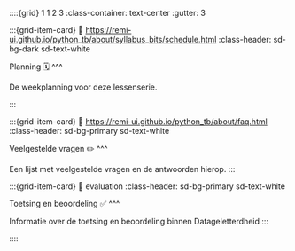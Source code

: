 ::::{grid} 1 1 2 3
:class-container: text-center
:gutter: 3

:::{grid-item-card}
:link: https://remi-ui.github.io/python_tb/about/syllabus_bits/schedule.html
:class-header: sd-bg-dark sd-text-white

Planning 🗓
^^^

De weekplanning voor deze lessenserie.

:::

:::{grid-item-card}
:link: https://remi-ui.github.io/python_tb/about/faq.html
:class-header: sd-bg-primary sd-text-white

Veelgestelde vragen ✏️
^^^

Een lijst met veelgestelde vragen en de antwoorden hierop.
:::

:::{grid-item-card}
:link: evaluation
:class-header: sd-bg-primary sd-text-white

Toetsing en beoordeling ✅
^^^

Informatie over de toetsing en beoordeling binnen Datageletterdheid
:::

::::
